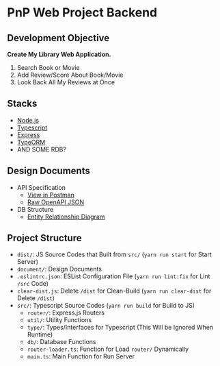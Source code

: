 # PnP Web Project Backend

## Development Objective

**Create My Library Web Application.**

1. Search Book or Movie
2. Add Review/Score About Book/Movie
3. Look Back All My Reviews at Once

## Stacks

* [Node.js](https://nodejs.org/)
* [Typescript](https://www.typescriptlang.org/)
* [Express](https://expressjs.com/)
* [TypeORM](https://typeorm.io/)
* AND SOME RDB?

## Design Documents

* API Specification
    * [View in Postman](https://www.postman.com/cryosat-geoscientist-62068423/workspace/pnp-web-mylib-backend/api/c44990c1-325b-4681-933c-8746353ebb6b)
    * [Raw OpenAPI JSON](https://github.com/jhchoi123/PnP.Web.MyLib.Backend/blob/master/document/openapi.json)
* DB Structure
    * [Entity Relationship Diagram](https://github.com/jhchoi123/PnP.Web.MyLib.Backend/blob/master/document/ERD.png)

## Project Structure

* `dist/`: JS Source Codes that Built from `src/` (`yarn run start` for Start Server)
* `document/`: Design Documents
* `.eslintrc.json`: ESList Configuration File (`yarn run lint:fix` for Lint `/src` Code)
* `clear-dist.js`: Delete `/dist` for Clean-Build (`yarn run clear-dist` for Delete `/dist`)
* `src/`: Typescript Source Codes (`yarn run build` for Build to JS)
    * `router/`: Express.js Routers
    * `util/`: Utility Functions
    * `type/`: Types/Interfaces for Typescript (This Will be Ignored When Runtime)
    * `db/`: Database Functions
    * `router-loader.ts`: Function for Load `router/`  Dynamically
    * `main.ts`: Main Function for Run Server
